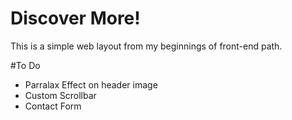 # Discover More!
This is a simple web layout from my beginnings of front-end path.

#To Do
  - Parralax Effect on header image
  - Custom Scrollbar
  - Contact Form

